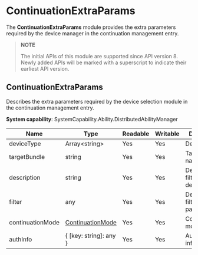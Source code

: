 # ContinuationExtraParams

The **ContinuationExtraParams** module provides the extra parameters required by the device manager in the continuation management entry.

> **NOTE**
>
> The initial APIs of this module are supported since API version 8. Newly added APIs will be marked with a superscript to indicate their earliest API version.

## ContinuationExtraParams

Describes the extra parameters required by the device selection module in the continuation management entry.

**System capability**: SystemCapability.Ability.DistributedAbilityManager

| Name| Type| Readable| Writable| Description|
| -------- | -------- | -------- | -------- | -------- |
| deviceType | Array\<string> | Yes| Yes| Device type.|
| targetBundle | string | Yes| Yes| Target bundle name.|
| description | string | Yes| Yes| Device filtering description.|
| filter | any | Yes| Yes| Device filtering parameter.|
| continuationMode | [ContinuationMode](js-apis-continuation-continuationManager.md#continuationmode) | Yes| Yes| Continuation mode.|
| authInfo | { [key: string]: any } | Yes| Yes| Authentication information.|
